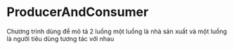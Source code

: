 # ProducerAndConsumer
 Chương trình dùng để mô tả 2 luồng một luồng là nhà sản xuất và một luồng là người tiêu dùng tương tác với nhau
